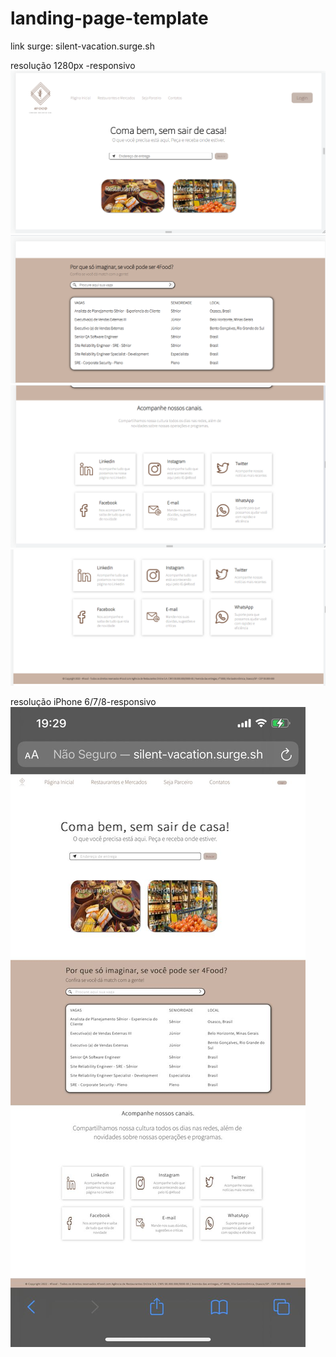 # landing-page-template



link surge: silent-vacation.surge.sh



resolução 1280px -responsivo
![getting Started](./prints/resolucao-1280px.png)
![getting Started](./prints/resolucao-1280px2.png)
![getting Started](./prints/resolucao-1280px3.png)
![getting Started](./prints/resolucao-1280px4.png)


resolução iPhone 6/7/8-responsivo
![getting Started](./prints/iphone%206-7-8.jpeg)
